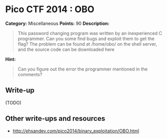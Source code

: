 # Pico CTF 2014 : OBO

**Category:** Miscellaneous
**Points:** 90
**Description:**

>This password changing program was written by an inexperienced C programmer. Can you some find bugs and exploit them to get the flag? The problem can be found at /home/obo/ on the shell server, and the source code can be downloaded here

**Hint:**
>Can you figure out the error the programmer mentioned in the comments?

## Write-up

(TODO)

## Other write-ups and resources

* <http://ehsandev.com/pico2014/binary_exploitation/OBO.html>

